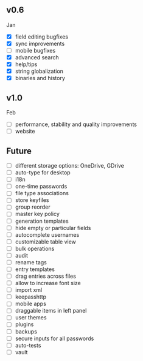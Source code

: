 ## v0.6
Jan
- [x] field editing bugfixes  
- [x] sync improvements
- [ ] mobile bugfixes
- [x] advanced search
- [x] help/tips
- [x] string globalization
- [x] binaries and history

## v1.0
Feb
- [ ] performance, stability and quality improvements
- [ ] website

## Future
- [ ] different storage options: OneDrive, GDrive
- [ ] auto-type for desktop
- [ ] i18n
- [ ] one-time passwords
- [ ] file type associations
- [ ] store keyfiles
- [ ] group reorder
- [ ] master key policy
- [ ] generation templates
- [ ] hide empty or particular fields
- [ ] autocomplete usernames
- [ ] customizable table view
- [ ] bulk operations
- [ ] audit
- [ ] rename tags
- [ ] entry templates
- [ ] drag entries across files
- [ ] allow to increase font size
- [ ] import xml
- [ ] keepasshttp
- [ ] mobile apps
- [ ] draggable items in left panel
- [ ] user themes
- [ ] plugins
- [ ] backups
- [ ] secure inputs for all passwords  
- [ ] auto-tests
- [ ] vault